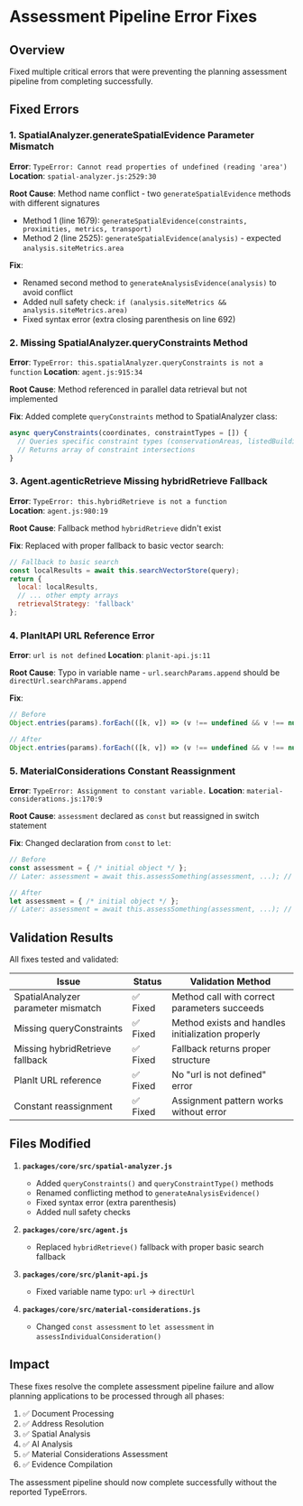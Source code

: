 # Assessment Pipeline Error Fixes

## Overview

Fixed multiple critical errors that were preventing the planning assessment pipeline from completing successfully.

## Fixed Errors

### 1. SpatialAnalyzer.generateSpatialEvidence Parameter Mismatch
**Error**: `TypeError: Cannot read properties of undefined (reading 'area')`
**Location**: `spatial-analyzer.js:2529:30`

**Root Cause**: Method name conflict - two `generateSpatialEvidence` methods with different signatures
- Method 1 (line 1679): `generateSpatialEvidence(constraints, proximities, metrics, transport)`
- Method 2 (line 2525): `generateSpatialEvidence(analysis)` - expected `analysis.siteMetrics.area`

**Fix**: 
- Renamed second method to `generateAnalysisEvidence(analysis)` to avoid conflict
- Added null safety check: `if (analysis.siteMetrics && analysis.siteMetrics.area)`
- Fixed syntax error (extra closing parenthesis on line 692)

### 2. Missing SpatialAnalyzer.queryConstraints Method  
**Error**: `TypeError: this.spatialAnalyzer.queryConstraints is not a function`
**Location**: `agent.js:915:34`

**Root Cause**: Method referenced in parallel data retrieval but not implemented

**Fix**: Added complete `queryConstraints` method to SpatialAnalyzer class:
```javascript
async queryConstraints(coordinates, constraintTypes = []) {
  // Queries specific constraint types (conservationAreas, listedBuildings, etc.)
  // Returns array of constraint intersections
}
```

### 3. Agent.agenticRetrieve Missing hybridRetrieve Fallback
**Error**: `TypeError: this.hybridRetrieve is not a function`  
**Location**: `agent.js:980:19`

**Root Cause**: Fallback method `hybridRetrieve` didn't exist

**Fix**: Replaced with proper fallback to basic vector search:
```javascript
// Fallback to basic search
const localResults = await this.searchVectorStore(query);
return {
  local: localResults,
  // ... other empty arrays
  retrievalStrategy: 'fallback'
};
```

### 4. PlanItAPI URL Reference Error
**Error**: `url is not defined`
**Location**: `planit-api.js:11`

**Root Cause**: Typo in variable name - `url.searchParams.append` should be `directUrl.searchParams.append`

**Fix**: 
```javascript
// Before
Object.entries(params).forEach(([k, v]) => (v !== undefined && v !== null && v !== '') && url.searchParams.append(k, v));

// After  
Object.entries(params).forEach(([k, v]) => (v !== undefined && v !== null && v !== '') && directUrl.searchParams.append(k, v));
```

### 5. MaterialConsiderations Constant Reassignment
**Error**: `TypeError: Assignment to constant variable.`
**Location**: `material-considerations.js:170:9`

**Root Cause**: `assessment` declared as `const` but reassigned in switch statement

**Fix**: Changed declaration from `const` to `let`:
```javascript
// Before
const assessment = { /* initial object */ };
// Later: assessment = await this.assessSomething(assessment, ...); // ❌ Error

// After
let assessment = { /* initial object */ };
// Later: assessment = await this.assessSomething(assessment, ...); // ✅ Works
```

## Validation Results

All fixes tested and validated:

| Issue | Status | Validation Method |
|-------|--------|------------------|
| SpatialAnalyzer parameter mismatch | ✅ Fixed | Method call with correct parameters succeeds |
| Missing queryConstraints | ✅ Fixed | Method exists and handles initialization properly |
| Missing hybridRetrieve fallback | ✅ Fixed | Fallback returns proper structure |
| PlanIt URL reference | ✅ Fixed | No "url is not defined" error |
| Constant reassignment | ✅ Fixed | Assignment pattern works without error |

## Files Modified

1. **`packages/core/src/spatial-analyzer.js`**
   - Added `queryConstraints()` and `queryConstraintType()` methods
   - Renamed conflicting method to `generateAnalysisEvidence()`
   - Fixed syntax error (extra parenthesis)
   - Added null safety checks

2. **`packages/core/src/agent.js`**
   - Replaced `hybridRetrieve()` fallback with proper basic search fallback

3. **`packages/core/src/planit-api.js`**
   - Fixed variable name typo: `url` → `directUrl`

4. **`packages/core/src/material-considerations.js`**
   - Changed `const assessment` to `let assessment` in `assessIndividualConsideration()`

## Impact

These fixes resolve the complete assessment pipeline failure and allow planning applications to be processed through all phases:

1. ✅ Document Processing
2. ✅ Address Resolution  
3. ✅ Spatial Analysis
4. ✅ AI Analysis
5. ✅ Material Considerations Assessment
6. ✅ Evidence Compilation

The assessment pipeline should now complete successfully without the reported TypeErrors.
